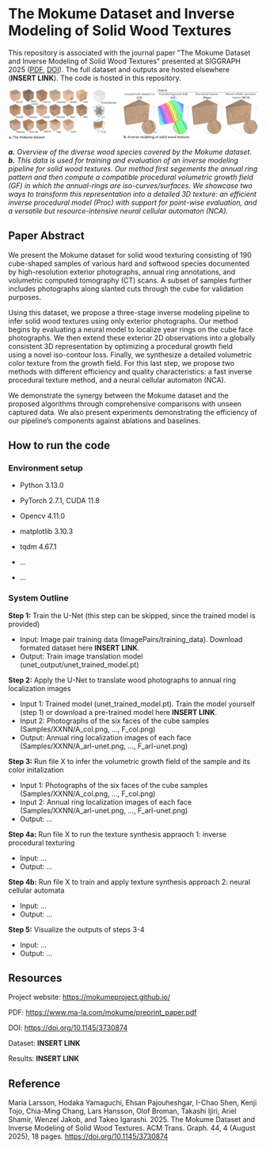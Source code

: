 # The Mokume Dataset and Inverse Modeling of Solid Wood Textures

This repository is associated with the journal paper "The Mokume Dataset and Inverse Modeling of Solid Wood Textures" presented at SIGGRAPH 2025 ([PDF](https://www.ma-la.com/mokume/preprint_paper.pdf), [DOI](https://doi.org/10.1145/3730874)).
The full dataset and outputs are hosted elsewhere (**INSERT LINK**). The code is hosted in this repository.


![Teaser image.](teaser.jpg)

***a.*** *Overview of the diverse wood species covered by the Mokume dataset.*
***b.*** *This data is used for training and evaluation of an inverse modeling pipeline for solid wood textures. Our method first segements the annual ring pattern and then compute a compatible procedural volumetric growth field (GF) in which the annual-rings are iso-curves/surfaces. We showcase two ways to transform this representation into a detailed 3D texture: an efficient inverse procedural model (Proc) with support for point-wise evaluation, and a versatile but resource-intensive neural cellular automaton (NCA).*

## Paper Abstract

We present the Mokume dataset for solid wood texturing consisting of 190 cube-shaped samples of various hard and softwood species documented by high-resolution exterior photographs, annual ring annotations, and volumetric computed tomography (CT) scans. A subset of samples further includes photographs along slanted cuts through the cube for validation purposes.


Using this dataset, we propose a three-stage inverse modeling pipeline to infer solid wood textures using only exterior photographs. Our method begins by evaluating a neural model to localize year rings on the cube face photographs. We then extend these exterior 2D observations into a globally consistent 3D representation by optimizing a procedural growth field using a novel iso-contour loss. Finally, we synthesize a detailed volumetric color texture from the growth field. For this last step, we propose two methods with different efficiency and quality characteristics: a fast inverse procedural texture method, and a neural cellular automaton (NCA). 


We demonstrate the synergy between the Mokume dataset and the proposed algorithms through comprehensive comparisons with unseen captured data. We also present experiments demonstrating the efficiency of our pipeline’s components against ablations and baselines. 

## How to run the code

### Environment setup

- Python 3.13.0

- PyTorch 2.7.1, CUDA 11.8

- Opencv 4.11.0

- matplotlib 3.10.3

- tqdm 4.67.1

- ...

- ...

### System Outline

**Step 1:** Train the U-Net (this step can be skipped, since the trained model is provided)
- Input: Image pair training data (ImagePairs/training_data). Download formated dataset here **INSERT LINK**.
- Output: Train image translation model (unet_output/unet_trained_model.pt)

**Step 2:** Apply the U-Net to translate wood photographs to annual ring localization images
- Input 1: Trained model (unet_trained_model.pt). Train the model yourself (step 1) or download a pre-trained model here **INSERT LINK**.
- Input 2: Photographs of the six faces of the cube samples (Samples/XXNN/A_col.png, ..., F_col.png)
- Output: Annual ring localization images of each face (Samples/XXNN/A_arl-unet.png, ..., F_arl-unet.png)

**Step 3:** Run file X to infer the volumetric growth field of the sample and its color initalization
- Input 1: Photographs of the six faces of the cube samples (Samples/XXNN/A_col.png, ..., F_col.png)
- Input 2: Annual ring localization images of each face (Samples/XXNN/A_arl-unet.png, ..., F_arl-unet.png)
- Output: ...

**Step 4a:** Run file X to run the texture synthesis appraoch 1: inverse procedural texturing
- Input: ...
- Output: ...

**Step 4b:** Run file X to train and apply texture synthesis approach 2: neural cellular automata
- Input: ...
- Output: ...

**Step 5:** Visualize the outputs of steps 3-4
- Input: ...
- Output: ...

## Resources

Project website: https://mokumeproject.github.io/

PDF: https://www.ma-la.com/mokume/preprint_paper.pdf 

DOI: https://doi.org/10.1145/3730874

Dataset: **INSERT LINK**

Results: **INSERT LINK**

## Reference

Maria Larsson, Hodaka Yamaguchi, Ehsan Pajouheshgar, I-Chao Shen, Kenji Tojo, Chia-Ming Chang, Lars Hansson, Olof Broman, Takashi Ijiri, Ariel Shamir, Wenzel Jakob, and Takeo Igarashi. 2025. The Mokume Dataset and Inverse Modeling of Solid Wood Textures. ACM Trans. Graph. 44, 4 (August 2025), 18 pages. https://doi.org/10.1145/3730874